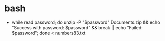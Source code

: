 # bash
- while read password; do unzip -P "$password" Documents.zip && echo "Success with password: $password" && break || echo "Failed: $password"; done < numbers83.txt
